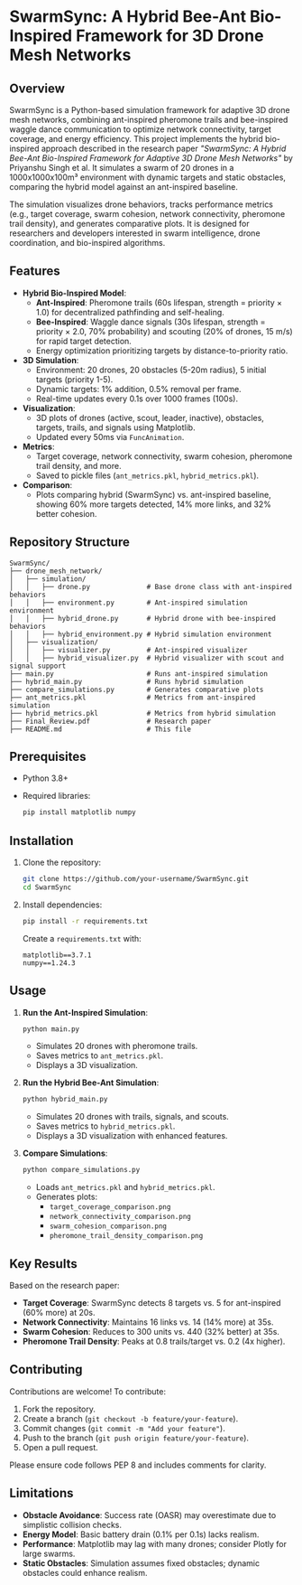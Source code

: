 # SwarmSync: A Hybrid Bee-Ant Bio-Inspired Framework for 3D Drone Mesh Networks

## Overview

SwarmSync is a Python-based simulation framework for adaptive 3D drone mesh networks, combining ant-inspired pheromone trails and bee-inspired waggle dance communication to optimize network connectivity, target coverage, and energy efficiency. This project implements the hybrid bio-inspired approach described in the research paper *"SwarmSync: A Hybrid Bee-Ant Bio-Inspired Framework for Adaptive 3D Drone Mesh Networks"* by Priyanshu Singh et al. It simulates a swarm of 20 drones in a 1000x1000x100m³ environment with dynamic targets and static obstacles, comparing the hybrid model against an ant-inspired baseline.

The simulation visualizes drone behaviors, tracks performance metrics (e.g., target coverage, swarm cohesion, network connectivity, pheromone trail density), and generates comparative plots. It is designed for researchers and developers interested in swarm intelligence, drone coordination, and bio-inspired algorithms.

## Features

- **Hybrid Bio-Inspired Model**:
  - **Ant-Inspired**: Pheromone trails (60s lifespan, strength = priority × 1.0) for decentralized pathfinding and self-healing.
  - **Bee-Inspired**: Waggle dance signals (30s lifespan, strength = priority × 2.0, 70% probability) and scouting (20% of drones, 15 m/s) for rapid target detection.
  - Energy optimization prioritizing targets by distance-to-priority ratio.
- **3D Simulation**:
  - Environment: 20 drones, 20 obstacles (5-20m radius), 5 initial targets (priority 1-5).
  - Dynamic targets: 1% addition, 0.5% removal per frame.
  - Real-time updates every 0.1s over 1000 frames (100s).
- **Visualization**:
  - 3D plots of drones (active, scout, leader, inactive), obstacles, targets, trails, and signals using Matplotlib.
  - Updated every 50ms via `FuncAnimation`.
- **Metrics**:
  - Target coverage, network connectivity, swarm cohesion, pheromone trail density, and more.
  - Saved to pickle files (`ant_metrics.pkl`, `hybrid_metrics.pkl`).
- **Comparison**:
  - Plots comparing hybrid (SwarmSync) vs. ant-inspired baseline, showing 60% more targets detected, 14% more links, and 32% better cohesion.

## Repository Structure

```
SwarmSync/
├── drone_mesh_network/
│   ├── simulation/
│   │   ├── drone.py              # Base drone class with ant-inspired behaviors
│   │   ├── environment.py        # Ant-inspired simulation environment
│   │   ├── hybrid_drone.py       # Hybrid drone with bee-inspired behaviors
│   │   ├── hybrid_environment.py # Hybrid simulation environment
│   ├── visualization/
│   │   ├── visualizer.py         # Ant-inspired visualizer
│   │   ├── hybrid_visualizer.py  # Hybrid visualizer with scout and signal support
├── main.py                       # Runs ant-inspired simulation
├── hybrid_main.py                # Runs hybrid simulation
├── compare_simulations.py        # Generates comparative plots
├── ant_metrics.pkl               # Metrics from ant-inspired simulation
├── hybrid_metrics.pkl            # Metrics from hybrid simulation
├── Final_Review.pdf              # Research paper
├── README.md                     # This file
```

## Prerequisites

- Python 3.8+
- Required libraries:

  ```bash
  pip install matplotlib numpy
  ```

## Installation

1. Clone the repository:

   ```bash
   git clone https://github.com/your-username/SwarmSync.git
   cd SwarmSync
   ```

2. Install dependencies:

   ```bash
   pip install -r requirements.txt
   ```

   Create a `requirements.txt` with:

   ```
   matplotlib==3.7.1
   numpy==1.24.3
   ```

## Usage

1. **Run the Ant-Inspired Simulation**:

   ```bash
   python main.py
   ```

   - Simulates 20 drones with pheromone trails.
   - Saves metrics to `ant_metrics.pkl`.
   - Displays a 3D visualization.

2. **Run the Hybrid Bee-Ant Simulation**:

   ```bash
   python hybrid_main.py
   ```

   - Simulates 20 drones with trails, signals, and scouts.
   - Saves metrics to `hybrid_metrics.pkl`.
   - Displays a 3D visualization with enhanced features.

3. **Compare Simulations**:

   ```bash
   python compare_simulations.py
   ```

   - Loads `ant_metrics.pkl` and `hybrid_metrics.pkl`.
   - Generates plots:
     - `target_coverage_comparison.png`
     - `network_connectivity_comparison.png`
     - `swarm_cohesion_comparison.png`
     - `pheromone_trail_density_comparison.png`

## Key Results

Based on the research paper:

- **Target Coverage**: SwarmSync detects 8 targets vs. 5 for ant-inspired (60% more) at 20s.
- **Network Connectivity**: Maintains 16 links vs. 14 (14% more) at 35s.
- **Swarm Cohesion**: Reduces to 300 units vs. 440 (32% better) at 35s.
- **Pheromone Trail Density**: Peaks at 0.8 trails/target vs. 0.2 (4x higher).

## Contributing

Contributions are welcome! To contribute:

1. Fork the repository.
2. Create a branch (`git checkout -b feature/your-feature`).
3. Commit changes (`git commit -m "Add your feature"`).
4. Push to the branch (`git push origin feature/your-feature`).
5. Open a pull request.

Please ensure code follows PEP 8 and includes comments for clarity.

## Limitations

- **Obstacle Avoidance**: Success rate (OASR) may overestimate due to simplistic collision checks.
- **Energy Model**: Basic battery drain (0.1% per 0.1s) lacks realism.
- **Performance**: Matplotlib may lag with many drones; consider Plotly for large swarms.
- **Static Obstacles**: Simulation assumes fixed obstacles; dynamic obstacles could enhance realism.

